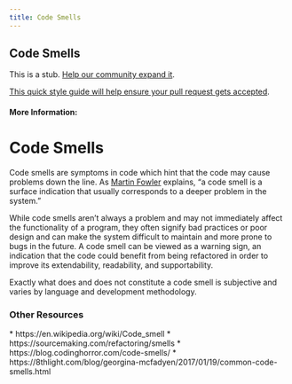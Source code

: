 ```yaml
---
title: Code Smells
---
```

## Code Smells

This is a stub. <a href='https://github.com/freecodecamp/guides/tree/master/src/pages/agile/code-smells/index.md' target='_blank' rel='nofollow'>Help our community expand it</a>.

<a href='https://github.com/freecodecamp/guides/blob/master/README.md' target='_blank' rel='nofollow'>This quick style guide will help ensure your pull request gets accepted</a>.

<!-- The article goes here, in GitHub-flavored Markdown. Feel free to add YouTube videos, images, and CodePen/JSBin embeds  -->

#### More Information:
<!-- Please add any articles you think might be helpful to read before writing the article -->

<h1>Code Smells</h1>

Code smells are symptoms in code which hint that the code may cause problems down the line. As [Martin Fowler](https://martinfowler.com/bliki/CodeSmell.html) explains, “a code smell is a surface indication that usually corresponds to a deeper problem in the system.”

While code smells aren’t always a problem and may not immediately affect the functionality of a program, they often signify bad practices or poor design and can make the system difficult to maintain and more prone to bugs in the future. A code smell can be viewed as a warning sign, an indication that the code could benefit from being refactored in order to improve its extendability, readability, and supportability.

Exactly what does and does not constitute a code smell is subjective and varies by language and development methodology.  

<h3>Other Resources</h3>
* https://en.wikipedia.org/wiki/Code_smell
* https://sourcemaking.com/refactoring/smells
* https://blog.codinghorror.com/code-smells/
* https://8thlight.com/blog/georgina-mcfadyen/2017/01/19/common-code-smells.html
